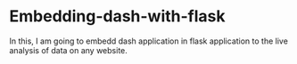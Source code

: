 # Embedding-dash-with-flask

In this, I am going to embedd dash application in flask application to the live analysis of data on any website. 
